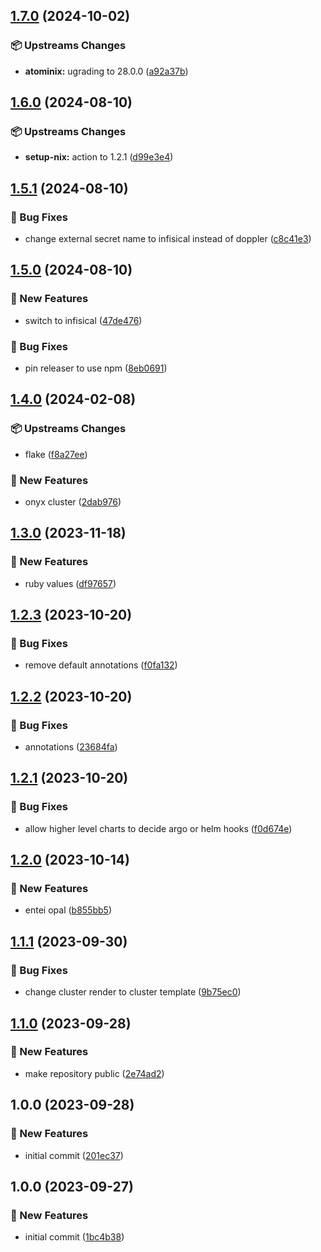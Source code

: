 ## [1.7.0](https://github.com/AtomiCloud/sulfoxide.bromine/compare/v1.6.0...v1.7.0) (2024-10-02)


### 📦 Upstreams Changes

* **atominix:** ugrading to 28.0.0 ([a92a37b](https://github.com/AtomiCloud/sulfoxide.bromine/commit/a92a37b38f86205ac6b091dd3aee1381309b8df3))

## [1.6.0](https://github.com/AtomiCloud/sulfoxide.bromine/compare/v1.5.1...v1.6.0) (2024-08-10)


### 📦 Upstreams Changes

* **setup-nix:** action to 1.2.1 ([d99e3e4](https://github.com/AtomiCloud/sulfoxide.bromine/commit/d99e3e468aaf6c73db45d0557feef276043d971a))

## [1.5.1](https://github.com/AtomiCloud/sulfoxide.bromine/compare/v1.5.0...v1.5.1) (2024-08-10)


### 🐛 Bug Fixes

* change external secret name to infisical instead of doppler ([c8c41e3](https://github.com/AtomiCloud/sulfoxide.bromine/commit/c8c41e3a72c463ad43961368e4709a9db1078cd1))

## [1.5.0](https://github.com/AtomiCloud/sulfoxide.bromine/compare/v1.4.0...v1.5.0) (2024-08-10)


### 🚀 New Features

* switch to infisical ([47de476](https://github.com/AtomiCloud/sulfoxide.bromine/commit/47de476bdb07fb61d9906276592652be88207d3e))


### 🐛 Bug Fixes

* pin releaser to use npm ([8eb0691](https://github.com/AtomiCloud/sulfoxide.bromine/commit/8eb0691d7d0fac70ec634994e95ecb6ebf47e689))

## [1.4.0](https://github.com/AtomiCloud/sulfoxide.bromine/compare/v1.3.0...v1.4.0) (2024-02-08)


### 📦 Upstreams Changes

* flake ([f8a27ee](https://github.com/AtomiCloud/sulfoxide.bromine/commit/f8a27ee179fc9ff377e93ec8767d19275e6e1398))


### 🚀 New Features

* onyx cluster ([2dab976](https://github.com/AtomiCloud/sulfoxide.bromine/commit/2dab976d91cf7fde236091767435792f7365324e))

## [1.3.0](https://github.com/AtomiCloud/sulfoxide.bromine/compare/v1.2.3...v1.3.0) (2023-11-18)


### 🚀 New Features

* ruby values ([df97657](https://github.com/AtomiCloud/sulfoxide.bromine/commit/df976571c33d2d3b2eb6991c9d16a0d437a6c29c))

## [1.2.3](https://github.com/AtomiCloud/sulfoxide.bromine/compare/v1.2.2...v1.2.3) (2023-10-20)


### 🐛 Bug Fixes

* remove default annotations ([f0fa132](https://github.com/AtomiCloud/sulfoxide.bromine/commit/f0fa13228985be89578598ac56130d241dce5242))

## [1.2.2](https://github.com/AtomiCloud/sulfoxide.bromine/compare/v1.2.1...v1.2.2) (2023-10-20)


### 🐛 Bug Fixes

* annotations ([23684fa](https://github.com/AtomiCloud/sulfoxide.bromine/commit/23684fa3548d7eff4920a9cdae5b48c387248432))

## [1.2.1](https://github.com/AtomiCloud/sulfoxide.bromine/compare/v1.2.0...v1.2.1) (2023-10-20)


### 🐛 Bug Fixes

* allow higher level charts to decide argo or helm hooks ([f0d674e](https://github.com/AtomiCloud/sulfoxide.bromine/commit/f0d674e09dfce51816876b2b96ac4e7cbb22a953))

## [1.2.0](https://github.com/AtomiCloud/sulfoxide.bromine/compare/v1.1.1...v1.2.0) (2023-10-14)


### 🚀 New Features

* entei opal ([b855bb5](https://github.com/AtomiCloud/sulfoxide.bromine/commit/b855bb5966167c6f54bb6988e66e21851b328bfe))

## [1.1.1](https://github.com/AtomiCloud/sulfoxide.bromine/compare/v1.1.0...v1.1.1) (2023-09-30)


### 🐛 Bug Fixes

* change cluster render to cluster template ([9b75ec0](https://github.com/AtomiCloud/sulfoxide.bromine/commit/9b75ec0036922c4b296aa69ead1fadc707419746))

## [1.1.0](https://github.com/AtomiCloud/sulfoxide.bromine/compare/v1.0.0...v1.1.0) (2023-09-28)


### 🚀 New Features

* make repository public ([2e74ad2](https://github.com/AtomiCloud/sulfoxide.bromine/commit/2e74ad265400e2997d29246aac059dceeba0970e))

## 1.0.0 (2023-09-28)


### 🚀 New Features

* initial commit ([201ec37](https://github.com/AtomiCloud/sulfoxide.bromine/commit/201ec37837cd0628774f5a1d51ca6c49a5507513))

## 1.0.0 (2023-09-27)


### 🚀 New Features

* initial commit ([1bc4b38](https://github.com/AtomiCloud/sulfoxide.oxygen/commit/1bc4b387fce4ed2fa5ac812adc054a0c6b516037))
